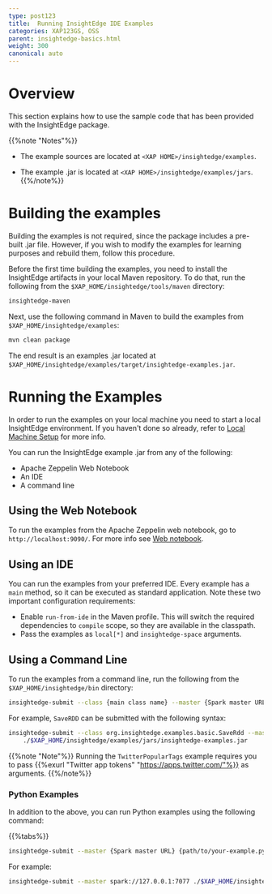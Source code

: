 ```yaml
---
type: post123
title:  Running InsightEdge IDE Examples
categories: XAP123GS, OSS
parent: insightedge-basics.html
weight: 300
canonical: auto
---
```


# Overview

This section explains how to use the sample code that has been provided with the InsightEdge package. 

{{%note "Notes"%}}
- The example sources are located at `<XAP HOME>/insightedge/examples`.

- The example .jar is located at `<XAP HOME>/insightedge/examples/jars`.
{{%/note%}}

# Building the examples

Building the examples is not required, since the package includes a pre-built .jar file. However, if you wish to modify the examples for learning purposes and rebuild them, follow this procedure.

Before the first time building the examples, you need to install the InsightEdge artifacts in your local Maven repository. To do that, run the following from the `$XAP_HOME/insightedge/tools/maven` directory:

```bash
insightedge-maven
```

Next, use the following command in Maven to build the examples from `$XAP_HOME/insightedge/examples`:

```bash
mvn clean package
```

The end result is an examples .jar located at `$XAP_HOME/insightedge/examples/target/insightedge-examples.jar`.

# Running the Examples

In order to run the examples on your local machine you need to start a local InsightEdge environment. If you haven't done so already, refer to [Local Machine Setup](insightedge-local-setup.html) for more info.

You can run the InsightEdge example .jar from any of the following:

* Apache Zeppelin Web Notebook
* An IDE
* A command line

## Using the Web Notebook

To run the examples from the Apache Zeppelin web notebook, go to `http://localhost:9090/`. For more info see [Web notebook](insightedge-zeppelin.html).

## Using an IDE

You can run the examples from your preferred IDE. Every example has a `main` method, so it can be executed as standard application. Note these two important configuration requirements:

* Enable `run-from-ide` in the Maven profile. This will switch the required dependencies to `compile` scope, so they are available in the classpath.
* Pass the examples as `local[*]` and `insightedge-space` arguments.

## Using a Command Line


To run the examples from a command line, run the following from the `$XAP_HOME/insightedge/bin` directory:

```bash
insightedge-submit --class {main class name} --master {Spark master URL} {path/to/insightedge-examples.jar}
```

For example, `SaveRDD` can be submitted with the following syntax:

```bash
insightedge-submit --class org.insightedge.examples.basic.SaveRdd --master spark://127.0.0.1:7077 \
    ./$XAP_HOME/insightedge/examples/jars/insightedge-examples.jar
```

{{%note "Note"%}}
Running the `TwitterPopularTags` example requires you to pass {{%exurl "Twitter app tokens" "https://apps.twitter.com/"%}} as arguments.
{{%/note%}}

### Python Examples

In addition to the above, you can run Python examples using the following command:

{{%tabs%}}

```bash
insightedge-submit --master {Spark master URL} {path/to/your-example.py}
```

For example:

```bash
insightedge-submit --master spark://127.0.0.1:7077 ./$XAP_HOME/insightedge/examples/python/sf_salaries.py
```

